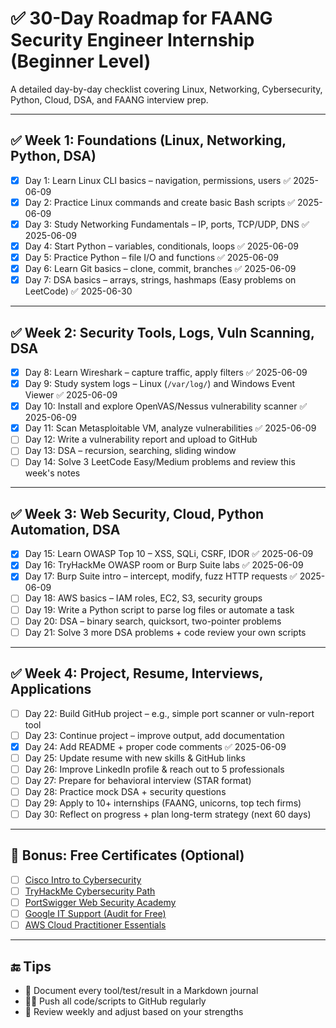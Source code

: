 
# ✅ 30-Day Roadmap for FAANG Security Engineer Internship (Beginner Level)

A detailed day-by-day checklist covering Linux, Networking, Cybersecurity, Python, Cloud, DSA, and FAANG interview prep.

---

## ✅ Week 1: Foundations (Linux, Networking, Python, DSA)

- [x] Day 1: Learn Linux CLI basics – navigation, permissions, users ✅ 2025-06-09
- [x] Day 2: Practice Linux commands and create basic Bash scripts ✅ 2025-06-09
- [x] Day 3: Study Networking Fundamentals – IP, ports, TCP/UDP, DNS ✅ 2025-06-09
- [x] Day 4: Start Python – variables, conditionals, loops ✅ 2025-06-09
- [x] Day 5: Practice Python – file I/O and functions ✅ 2025-06-09
- [x] Day 6: Learn Git basics – clone, commit, branches ✅ 2025-06-09
- [x] Day 7: DSA basics – arrays, strings, hashmaps (Easy problems on LeetCode) ✅ 2025-06-30

---

## ✅ Week 2: Security Tools, Logs, Vuln Scanning, DSA

- [x] Day 8: Learn Wireshark – capture traffic, apply filters ✅ 2025-06-09
- [x] Day 9: Study system logs – Linux (`/var/log/`) and Windows Event Viewer ✅ 2025-06-09
- [x] Day 10: Install and explore OpenVAS/Nessus vulnerability scanner ✅ 2025-06-09
- [x] Day 11: Scan Metasploitable VM, analyze vulnerabilities ✅ 2025-06-09
- [ ] Day 12: Write a vulnerability report and upload to GitHub
- [ ] Day 13: DSA – recursion, searching, sliding window
- [ ] Day 14: Solve 3 LeetCode Easy/Medium problems and review this week's notes

---

## ✅ Week 3: Web Security, Cloud, Python Automation, DSA

- [x] Day 15: Learn OWASP Top 10 – XSS, SQLi, CSRF, IDOR ✅ 2025-06-09
- [x] Day 16: TryHackMe OWASP room or Burp Suite labs ✅ 2025-06-09
- [x] Day 17: Burp Suite intro – intercept, modify, fuzz HTTP requests ✅ 2025-06-09
- [ ] Day 18: AWS basics – IAM roles, EC2, S3, security groups
- [ ] Day 19: Write a Python script to parse log files or automate a task
- [ ] Day 20: DSA – binary search, quicksort, two-pointer problems
- [ ] Day 21: Solve 3 more DSA problems + code review your own scripts

---

## ✅ Week 4: Project, Resume, Interviews, Applications

- [ ] Day 22: Build GitHub project – e.g., simple port scanner or vuln-report tool
- [ ] Day 23: Continue project – improve output, add documentation
- [x] Day 24: Add README + proper code comments ✅ 2025-06-09
- [ ] Day 25: Update resume with new skills & GitHub links
- [ ] Day 26: Improve LinkedIn profile & reach out to 5 professionals
- [ ] Day 27: Prepare for behavioral interview (STAR format)
- [ ] Day 28: Practice mock DSA + security questions
- [ ] Day 29: Apply to 10+ internships (FAANG, unicorns, top tech firms)
- [ ] Day 30: Reflect on progress + plan long-term strategy (next 60 days)

---

## 📜 Bonus: Free Certificates (Optional)

- [ ] [Cisco Intro to Cybersecurity](https://www.netacad.com/courses/cybersecurity-introduction)
- [ ] [TryHackMe Cybersecurity Path](https://tryhackme.com/certificates)
- [ ] [PortSwigger Web Security Academy](https://portswigger.net/web-security)
- [ ] [Google IT Support (Audit for Free)](https://www.coursera.org/professional-certificates/google-it-support)
- [ ] [AWS Cloud Practitioner Essentials](https://aws.amazon.com/training/digital/)

---

## 🔚 Tips

- 🧠 Document every tool/test/result in a Markdown journal
- 🧑‍💻 Push all code/scripts to GitHub regularly
- 🔁 Review weekly and adjust based on your strengths

